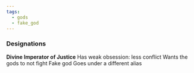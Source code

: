 ```yaml
---
tags:
  - gods
  - fake_god
---
```

### Designations
**Divine Imperator of Justice**
Has weak obsession: less conflict 
Wants the gods to not fight
Fake god
Goes under a different alias
